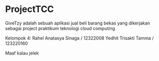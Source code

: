 # ProjectTCC
GiveTzy adalah sebuah aplikasi jual beli barang bekas yang dikerjakan sebagai project praktikum teknologi cloud computing

Kelompok 4:
Rahel Anatasya Sinaga / 12322008
Yedhit Trisakti Tamma / 123220160

Maaf kalau jelek
